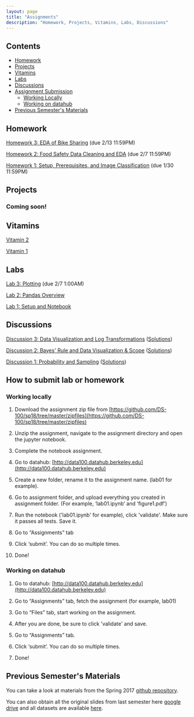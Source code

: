 ```yaml
---
layout: page
title: "Assignments"
description: "Homework, Projects, Vitamins, Labs, Discussions"
---
```


## Contents

- [Homework](#homework)
- [Projects](#projects)
- [Vitamins](#vitamins)
- [Labs](#labs)
- [Discussions](#discussions)
- [Assignment Submission](#how-to-submit-lab-or-homework)
    - [Working Locally](#working-locally)
    - [Working on datahub](#working-on-datahub)
- [Previous Semester's Materials](#previous-semesters-materials)

## Homework

[Homework 3: EDA of Bike Sharing](https://github.com/DS-100/sp18/raw/master/zipfiles/hw3.zip) (due 2/13 11:59PM)

[Homework 2: Food Safety Data Cleaning and EDA](https://github.com/DS-100/sp18/raw/master/zipfiles/hw2.zip) (due 2/7 11:59PM)

[Homework 1: Setup, Prerequisites, and Image Classification](https://github.com/DS-100/sp18/raw/master/zipfiles/hw1.zip) (due 1/30 11:59PM)

## Projects

### Coming soon!

## Vitamins

[Vitamin 2](https://goo.gl/forms/jeh0jMEVNi9Wafdo1)

[Vitamin 1](https://goo.gl/forms/ps7OJXLi6Tiv38eB3)

## Labs

[Lab 3: Plotting](https://github.com/DS-100/sp18/raw/master/zipfiles/lab03.zip) (due 2/7 1:00AM)

[Lab 2: Pandas Overview](https://github.com/DS-100/sp18/raw/master/zipfiles/lab02.zip)

[Lab 1: Setup and Notebook](https://github.com/DS-100/sp18/raw/master/zipfiles/lab01.zip)

## Discussions

[Discussion 3: Data Visualization and Log Transformations](assets/discussions/disc03.pdf) ([Solutions](assets/discussions/disc03-sol.pdf))

[Discussion 2: Bayes' Rule and Data Visualization & Scope](assets/discussions/disc02.pdf) ([Solutions](assets/discussions/disc02-sol.pdf))

[Discussion 1: Probability and Sampling](assets/discussions/disc01.pdf) ([Solutions](assets/discussions/disc01-sol.pdf))


## How to submit lab or homework
### Working locally

1.  Download the assignment zip file from [https://github.com/DS-100/sp18/tree/master/zipfiles](https://github.com/DS-100/sp18/tree/master/zipfiles)

2.  Unzip the assignment, navigate to the assignment directory and open the jupyter notebook.

3.  Complete the notebook assignment.

4.  Go to datahub:
    [http://data100.datahub.berkeley.edu](http://data100.datahub.berkeley.edu)

5.  Create a new folder, rename it to the assignment name. (lab01 for example).

6.  Go to assignment folder, and upload everything you created in assignment folder. (For example, ‘lab01.ipynb’ and ‘figure1.pdf’)

7.  Run the notebook ('lab01.ipynb' for example), click 'validate'. Make sure it passes all tests. Save it.

8.  Go to “Assignments” tab

9.  Click ‘submit’. You can do so multiple times.

10. Done!

### Working on datahub

1.  Go to datahub:
    [http://data100.datahub.berkeley.edu](http://data100.datahub.berkeley.edu)

2.  Go to “Assignments” tab, fetch the assignment (for example, lab01)

3.  Go to “Files” tab, start working on the assignment. 

4.  After you are done, be sure to click 'validate' and save. 

5.  Go to “Assignments” tab.

6.  Click ‘submit’. You can do so multiple times.

7.  Done!

## Previous Semester's Materials

You can take a look at materials from the Spring 2017 [github repository](https://github.com/DS-100/sp17/tree/master/materials).

You can also obtain all the original slides from last semester here [google drive](https://drive.google.com/open?id=0Bze55lezLJhIM3BBRW0wc0lXQWs) and all datasets are available [here](https://drive.google.com/open?id=0B2k285AK-3KER3JoZU9hQVNGU2c).

